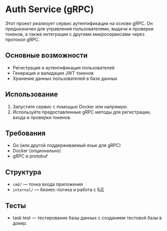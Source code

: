 # Auth Service (gRPC)

Этот проект реализует сервис аутентификации на основе gRPC. Он предназначен для управления пользователями, выдачи и проверки токенов, а также интеграции с другими микросервисами через протокол gRPC.

## Основные возможности

- Регистрация и аутентификация пользователей
- Генерация и валидация JWT токенов
- Хранение данных пользователей в базе данных

## Использование

1. Запустите сервис с помощью Docker или напрямую.
2. Используйте предоставленные gRPC методы для регистрации, входа и проверки токенов.

## Требования

- Go (или другой поддерживаемый язык для gRPC)
- Docker (опционально)
- gRPC и protobuf

## Структура

- `cmd/` — точка входа приложения
- `internal/` — бизнес-логика и работа с БД

## Тесты
 - task test — тестирование базы данных с созданием тестовой базы в докер.